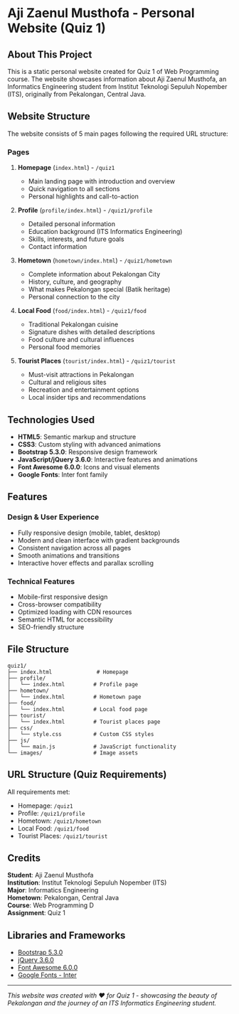 # Aji Zaenul Musthofa - Personal Website (Quiz 1)

## About This Project

This is a static personal website created for Quiz 1 of Web Programming course. The website showcases information about Aji Zaenul Musthofa, an Informatics Engineering student from Institut Teknologi Sepuluh Nopember (ITS), originally from Pekalongan, Central Java.

## Website Structure

The website consists of 5 main pages following the required URL structure:

### Pages

1. **Homepage** (`index.html`) - `/quiz1`

   - Main landing page with introduction and overview
   - Quick navigation to all sections
   - Personal highlights and call-to-action

2. **Profile** (`profile/index.html`) - `/quiz1/profile`

   - Detailed personal information
   - Education background (ITS Informatics Engineering)
   - Skills, interests, and future goals
   - Contact information

3. **Hometown** (`hometown/index.html`) - `/quiz1/hometown`

   - Complete information about Pekalongan City
   - History, culture, and geography
   - What makes Pekalongan special (Batik heritage)
   - Personal connection to the city

4. **Local Food** (`food/index.html`) - `/quiz1/food`

   - Traditional Pekalongan cuisine
   - Signature dishes with detailed descriptions
   - Food culture and cultural influences
   - Personal food memories

5. **Tourist Places** (`tourist/index.html`) - `/quiz1/tourist`
   - Must-visit attractions in Pekalongan
   - Cultural and religious sites
   - Recreation and entertainment options
   - Local insider tips and recommendations

## Technologies Used

- **HTML5**: Semantic markup and structure
- **CSS3**: Custom styling with advanced animations
- **Bootstrap 5.3.0**: Responsive design framework
- **JavaScript/jQuery 3.6.0**: Interactive features and animations
- **Font Awesome 6.0.0**: Icons and visual elements
- **Google Fonts**: Inter font family

## Features

### Design & User Experience

- Fully responsive design (mobile, tablet, desktop)
- Modern and clean interface with gradient backgrounds
- Consistent navigation across all pages
- Smooth animations and transitions
- Interactive hover effects and parallax scrolling

### Technical Features

- Mobile-first responsive design
- Cross-browser compatibility
- Optimized loading with CDN resources
- Semantic HTML for accessibility
- SEO-friendly structure

## File Structure

```
quiz1/
├── index.html              # Homepage
├── profile/
│   └── index.html         # Profile page
├── hometown/
│   └── index.html         # Hometown page
├── food/
│   └── index.html         # Local food page
├── tourist/
│   └── index.html         # Tourist places page
├── css/
│   └── style.css          # Custom CSS styles
├── js/
│   └── main.js            # JavaScript functionality
└── images/                # Image assets
```

## URL Structure (Quiz Requirements)

All requirements met:
- Homepage: `/quiz1`
- Profile: `/quiz1/profile`
- Hometown: `/quiz1/hometown`
- Local Food: `/quiz1/food`
- Tourist Places: `/quiz1/tourist`

## Credits

**Student**: Aji Zaenul Musthofa  
**Institution**: Institut Teknologi Sepuluh Nopember (ITS)  
**Major**: Informatics Engineering  
**Hometown**: Pekalongan, Central Java  
**Course**: Web Programming D  
**Assignment**: Quiz 1

## Libraries and Frameworks

- [Bootstrap 5.3.0](https://getbootstrap.com/)
- [jQuery 3.6.0](https://jquery.com/)
- [Font Awesome 6.0.0](https://fontawesome.com/)
- [Google Fonts - Inter](https://fonts.google.com/)

---

_This website was created with ❤️ for Quiz 1 - showcasing the beauty of Pekalongan and the journey of an ITS Informatics Engineering student._
